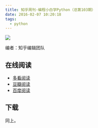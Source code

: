 ```yaml
---
title: 知乎周刊·编程小白学Python（总第103期）
date: 2016-02-07 10:20:18
tags:
  - python
---
```


![](http://cover.read.duokan.com/mfsv2/download/s010/p01aCNdgmbwI/inYNOMZssqeZy4.jpg!e)

编者：知乎编辑团队

<!--more-->

## 在线阅读 ##

+ [多看阅读](http://www.duokan.com/book/100695)
+ [豆瓣阅读](https://read.douban.com/ebook/16691849/)
+ [百度阅读](http://yuedu.baidu.com/ebook/0a562ddf1711cc7931b716e3)

## 下载 ##

同上。